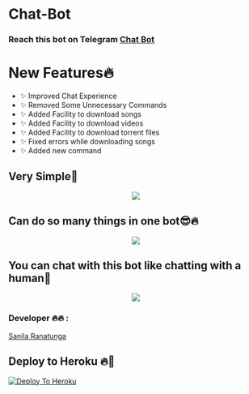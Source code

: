 # Chat-Bot
### Reach this bot on Telegram [Chat Bot](https://t.me/useful_powerful_chat_bot)

<h1> New Features🔥 </h1>

- ✨ Improved Chat Experience
- ✨ Removed Some Unnecessary Commands
- ✨ Added Facility to download songs
- ✨ Added Facility to download videos
- ✨ Added Facility to download torrent files
- ✨ Fixed errors while downloading songs
- ✨ Added new command 



<h2>Very Simple🙂</h2>

<p align="center">
  <img src="https://telegra.ph/file/dba198232d7cb5d93996c.jpg">
  

<h2>Can do so many things in one bot😎🔥</h2>
  
<p align="center">
  <img src="https://telegra.ph/file/9d03c094dc90f97208321.jpg">
  
  
<h2>You can chat with this bot like chatting with a human🤵</h2>
  
<p align="center">
  <img src="https://telegra.ph/file/ecb1f0bed0a7fbdded51a.jpg">


### Developer 🔥🔥 :

[Sanila Ranatunga](https://t.me/SanilaRanatunga)





## Deploy to Heroku 🔥🕺 


[![Deploy To Heroku](https://www.herokucdn.com/deploy/button.svg)](https://heroku.com/deploy?template=https://github.com/sanila2007/Chat-Bot)


